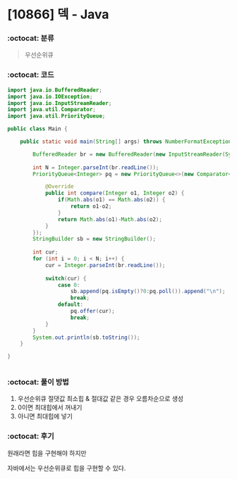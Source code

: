 # [10866] 덱 - Java

###  :octocat: 분류

> 우선순위큐

### :octocat: 코드
``` java
import java.io.BufferedReader;
import java.io.IOException;
import java.io.InputStreamReader;
import java.util.Comparator;
import java.util.PriorityQueue;

public class Main {

	public static void main(String[] args) throws NumberFormatException, IOException {

		BufferedReader br = new BufferedReader(new InputStreamReader(System.in));
		
		int N = Integer.parseInt(br.readLine());
		PriorityQueue<Integer> pq = new PriorityQueue<>(new Comparator<Integer>() {

			@Override
			public int compare(Integer o1, Integer o2) {
				if(Math.abs(o1) == Math.abs(o2)) {
					return o1-o2;
				}
				return Math.abs(o1)-Math.abs(o2);
			}
		});
		StringBuilder sb = new StringBuilder();
		
		int cur;
		for (int i = 0; i < N; i++) {
			cur = Integer.parseInt(br.readLine());
			
			switch(cur) {
				case 0:
					sb.append(pq.isEmpty()?0:pq.poll()).append("\n");
					break;
				default:
					pq.offer(cur);
					break;
			}
		}
		System.out.println(sb.toString());
	}

}



```

### :octocat: 풀이 방법

1. 우선순위큐 절댓값 최소힙 & 절대값 같은 경우 오름차순으로 생성
2. 0이면 최대힙에서 꺼내기
3. 아니면 최대힙에 넣기


### :octocat: 후기

원래라면 힙을 구현해야 하지만

자바에서는 우선순위큐로 힙을 구현할 수 있다.

